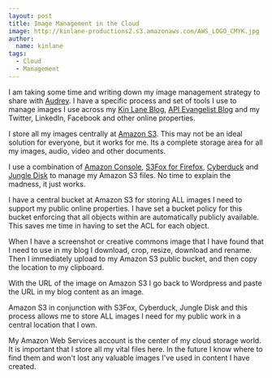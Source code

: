 ```yaml
---
layout: post
title: Image Management in the Cloud
image: http://kinlane-productions2.s3.amazonaws.com/AWS_LOGO_CMYK.jpg
author:
  name: kinlane
tags:
  - Cloud
  - Management
---
```

I am taking some time and writing down my image management strategy to share with [Audrey](http://www.audreywatters.com). I have a specific process and set of tools I use to manage images I use across my [Kin Lane Blog](http://www.kinlane.com), [API Evangelist Blog](http://www.apievangelist.com/) and my Twitter, LinkedIn, Facebook and other online properties.

I store all my images centrally at [Amazon S3](http://www.kinlane.com/category/amazon/amazon-s3/). This may not be an ideal solution for everyone, but it works for me. Its a complete storage area for all my images, audio, video and other documents.

I use a combination of [Amazon Console](https://console.aws.amazon.com), [S3Fox for Firefox](https://addons.mozilla.org/en-US/firefox/addon/3247/), [Cyberduck](http://cyberduck.ch/) and [Jungle Disk](https://www.jungledisk.com/) to manage my Amazon S3 files. No time to explain the madness, it just works.

I have a central bucket at Amazon S3 for storing ALL images I need to support my public online properties. I have set a bucket policy for this bucket enforcing that all objects within are automatically publicly available. This saves me time in having to set the ACL for each object.

When I have a screenshot or creative commons image that I have found that I need to use in my blog I download, crop, resize, download and rename. Then I immediately upload to my Amazon S3 public bucket, and then copy the location to my clipboard.

With the URL of the image on Amazon S3 I go back to Wordpress and paste the URL in my blog content as an image.

Amazon S3 in conjunction with S3Fox, Cyberduck, Jungle Disk and this process allows me to store ALL images I need for my public work in a central location that I own.

My Amazon Web Services account is the center of my cloud storage world. It is important that I store all my vital files here. In the future I know where to find them and won't lost any valuable images I've used in content I have created.
